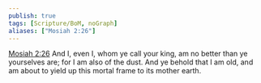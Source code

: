```yaml
---
publish: true
tags: [Scripture/BoM, noGraph]
aliases: ["Mosiah 2:26"]
---
```

[Mosiah 2:26](https://churchofjesuschrist.org/study/scriptures/bofm/mosiah/2?lang=eng&id=p26#p26) And I, even I, whom ye call your king, am no better than ye yourselves are; for I am also of the dust. And ye behold that I am old, and am about to yield up this mortal frame to its mother earth.
